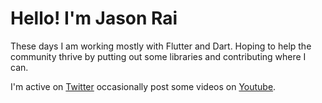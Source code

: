 # Hello! I'm Jason Rai
These days I am working mostly with Flutter and Dart. Hoping to help the community thrive by putting out some libraries and contributing where I can.

I'm active on [Twitter](https://twitter.com/JimsonRai) occasionally post some videos on [Youtube](https://www.youtube.com/channel/UCTP5AUrI8DeHcrRDtINTDqg).

